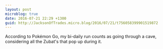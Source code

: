 ```yaml
---
layout: post
microblog: true
date: 2016-07-21 22:29 +1300
guid: http://JacksonOfTrades.micro.blog/2016/07/21/t756058399901519872.html
---
```

According to Pokémon Go, my bi-daily run counts as going through a cave, considering all the Zubat's that pop up during it.
